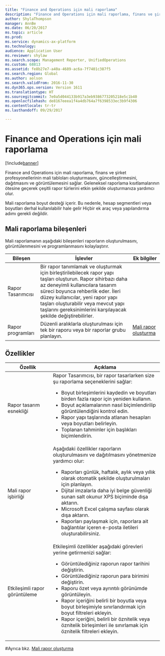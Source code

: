 ```yaml
---
title: "Finance and Operations için mali raporlama"
description: "Finance and Operations için mali raporlama, finans ve şirket profesyonellerinin mali tabloları oluşturmasını, güncelleştirmesini, dağıtmasını ve görüntülemesini sağlar. Geleneksel raporlama kısıtlamalarının ötesine geçerek çeşitli rapor türlerini etkin şekilde oluşturmanıza yardımcı olur."
author: ShylaThompson
manager: AnnBe
ms.date: 06/20/2017
ms.topic: article
ms.prod: 
ms.service: dynamics-ax-platform
ms.technology: 
audience: Application User
ms.reviewer: shylaw
ms.search.scope: Management Reporter, UnifiedOperations
ms.custom: 68813
ms.assetid: fe8b27e7-a40a-4689-ac6a-7f7401c387f5
ms.search.region: Global
ms.author: aolson
ms.search.validFrom: 2016-11-30
ms.dyn365.ops.version: Version 1611
ms.translationtype: HT
ms.sourcegitcommit: 7e0a5d044133b917a3eb9386773205218e5c1b40
ms.openlocfilehash: de8167eeea1f4a4db764a7f6398533ec3b9f4306
ms.contentlocale: tr-tr
ms.lasthandoff: 09/29/2017

---
```


# <a name="financial-reporting-for-finance-and-operations"></a>Finance and Operations için mali raporlama

[!include[banner](../includes/banner.md)]


Finance and Operations için mali raporlama, finans ve şirket profesyonellerinin mali tabloları oluşturmasını, güncelleştirmesini, dağıtmasını ve görüntülemesini sağlar. Geleneksel raporlama kısıtlamalarının ötesine geçerek çeşitli rapor türlerini etkin şekilde oluşturmanıza yardımcı olur.

Mali raporlama boyut desteği içerir. Bu nedenle, hesap segmentleri veya boyutları derhal kullanılabilir hale gelir Hiçbir ek araç veya yapılandırma adımı gerekli değildir.

## <a name="financial-reporting-components"></a>Mali raporlama bileşenleri
Mali raporlamanın aşağıdaki bileşenleri raporların oluşturulmasını, görüntülenmesini ve programlanmasını kolaylaştırır.

| Bileşen        | İşlevler                                                                                                                                                                                                                                                                           | Ek bilgiler                                                                          |
|------------------|-------------------------------------------------------------------------------------------------------------------------------------------------------------------------------------------------------------------------------------------------------------------------------------|-------------------------------------------------------------------------------------------------|
| Rapor Tasarımcısı  | Bir rapor tanımlamak ve oluşturmak için birleştirilebilecek rapor yapı taşları oluşturun. Rapor sihirbazı daha az deneyimli kullanıcılara tasarım süreci boyunca rehberlik eder. İleri düzey kullanıcılar, yeni rapor yapı taşları oluşturabilir veya mevcut yapı taşlarını gereksinimlerini karşılayacak şekilde değiştirebilirler. |                                                                                                 |
| Rapor programları | Düzenli aralıklarla oluşturulması için tek bir raporu veya bir raporlar grubu planlayın.                                                                                                                                                                                          | [Mali rapor oluşturma](generate-financial-report.md) |

## <a name="features"></a>Özellikler
<table>
<thead>
<tr class="header">
<th>Özellik</th>
<th>Açıklama</th>
</tr>
</thead>
<tbody>
<tr class="odd">
<td>Rapor tasarım esnekliği</td>
<td>Rapor Tasarımcısı, bir rapor tasarlarken size şu raporlama seçeneklerini sağlar:
<ul>
<li>Boyut birleşimlerini kaydedin ve boyutları birden fazla rapor için yeniden kullanın.</li>
<li>Boyut açıklamalarının nasıl biçimlendirilip görüntülendiğini kontrol edin.</li>
<li>Rapor yapı taşlarında atlanan hesapları veya boyutları belirleyin.</li>
<li>Toplanan tahminler için başlıkları biçimlendirin.</li>
</ul></td>
</tr>
<tr class="even">
<td>Mali rapor işbirliği</td>
<td>Aşağıdaki özellikler raporların oluşturulmasını ve dağıtılmasını yönetmenize yardımcı olur:
<ul>
<li>Raporları günlük, haftalık, aylık veya yıllık olarak otomatik şekilde oluşturulmaları için planlayın.</li>
<li>Dijital imzalarla daha iyi belge güvenliği sunan salt okunur XPS biçiminde dışa aktarın.</li>
<li>Microsoft Excel çalışma sayfası olarak dışa aktarın.</li>
<li>Raporları paylaşmak için, raporlara ait bağlantılar içeren e-posta iletileri oluşturabilirsiniz.</li>
</ul></td>
</tr>
<tr class="odd">
<td>Etkileşimli rapor görüntüleme</td>
<td>Etkileşimli özellikler aşağıdaki görevleri yerine getirmenizi sağlar:
<ul>
<li>Görüntülediğiniz raporun rapor tarihini değiştirin.</li>
<li>Görüntülediğiniz raporun para birimini değiştirin.</li>
<li>Raporu özet veya ayrıntılı görünümde görüntüleyin.</li>
<li>Rapor içeriğini belirli bir boyutla veya boyut birleşimiyle sınırlandırmak için boyut filtreleri ekleyin.</li>
<li>Rapor içeriğini, belirli bir öznitelik veya öznitelik birleşimleri ile sınırlamak için öznitelik filtreleri ekleyin.</li>
</ul>
</td>
</tr>
</tbody>
</table>

#<a name="see-also"></a>Ayrıca bkz.
[Mali rapor oluşturma](generate-financial-report.md)





